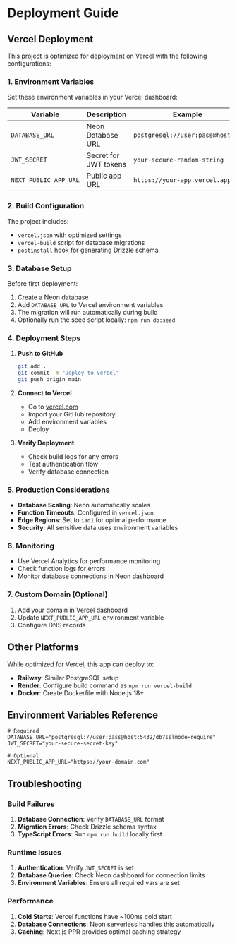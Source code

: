 # Deployment Guide

## Vercel Deployment

This project is optimized for deployment on Vercel with the following configurations:

### 1. Environment Variables

Set these environment variables in your Vercel dashboard:

| Variable | Description | Example |
|----------|-------------|---------|
| `DATABASE_URL` | Neon Database URL | `postgresql://user:pass@host/db` |
| `JWT_SECRET` | Secret for JWT tokens | `your-secure-random-string` |
| `NEXT_PUBLIC_APP_URL` | Public app URL | `https://your-app.vercel.app` |

### 2. Build Configuration

The project includes:
- `vercel.json` with optimized settings
- `vercel-build` script for database migrations
- `postinstall` hook for generating Drizzle schema

### 3. Database Setup

Before first deployment:

1. Create a Neon database
2. Add `DATABASE_URL` to Vercel environment variables
3. The migration will run automatically during build
4. Optionally run the seed script locally: `npm run db:seed`

### 4. Deployment Steps

1. **Push to GitHub**
   ```bash
   git add .
   git commit -m "Deploy to Vercel"
   git push origin main
   ```

2. **Connect to Vercel**
   - Go to [vercel.com](https://vercel.com)
   - Import your GitHub repository
   - Add environment variables
   - Deploy

3. **Verify Deployment**
   - Check build logs for any errors
   - Test authentication flow
   - Verify database connection

### 5. Production Considerations

- **Database Scaling**: Neon automatically scales
- **Function Timeouts**: Configured in `vercel.json`
- **Edge Regions**: Set to `iad1` for optimal performance
- **Security**: All sensitive data uses environment variables

### 6. Monitoring

- Use Vercel Analytics for performance monitoring
- Check function logs for errors
- Monitor database connections in Neon dashboard

### 7. Custom Domain (Optional)

1. Add your domain in Vercel dashboard
2. Update `NEXT_PUBLIC_APP_URL` environment variable
3. Configure DNS records

## Other Platforms

While optimized for Vercel, this app can deploy to:

- **Railway**: Similar PostgreSQL setup
- **Render**: Configure build command as `npm run vercel-build`
- **Docker**: Create Dockerfile with Node.js 18+

## Environment Variables Reference

```env
# Required
DATABASE_URL="postgresql://user:pass@host:5432/db?sslmode=require"
JWT_SECRET="your-secure-secret-key"

# Optional
NEXT_PUBLIC_APP_URL="https://your-domain.com"
```

## Troubleshooting

### Build Failures

1. **Database Connection**: Verify `DATABASE_URL` format
2. **Migration Errors**: Check Drizzle schema syntax
3. **TypeScript Errors**: Run `npm run build` locally first

### Runtime Issues

1. **Authentication**: Verify `JWT_SECRET` is set
2. **Database Queries**: Check Neon dashboard for connection limits
3. **Environment Variables**: Ensure all required vars are set

### Performance

1. **Cold Starts**: Vercel functions have ~100ms cold start
2. **Database Connections**: Neon serverless handles this automatically
3. **Caching**: Next.js PPR provides optimal caching strategy